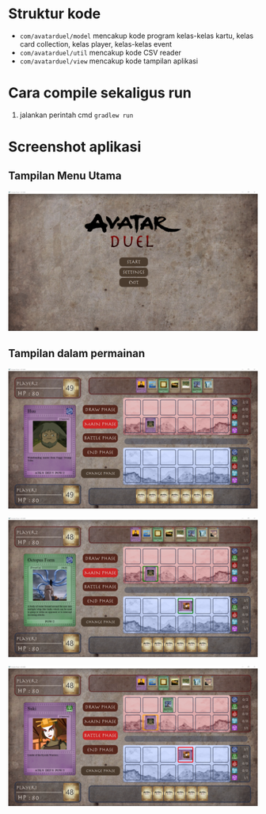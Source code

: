 # Struktur kode
- `com/avatarduel/model` mencakup kode program kelas-kelas kartu, kelas card collection, kelas player, kelas-kelas event
- `com/avatarduel/util` mencakup kode CSV reader
- `com/avatarduel/view` mencakup kode tampilan aplikasi

# Cara compile sekaligus run
1. jalankan perintah cmd `gradlew run`

# Screenshot aplikasi
## Tampilan Menu Utama
![Screenshot aplikasi](doc\\startScreen.png)

## Tampilan dalam permainan

![Screenshot permainan1](doc\\gameplay1.png)


![Screenshot permainan2](doc\\gameplay2.png)


![Screenshot permainan3](doc\\gameplay3.png)